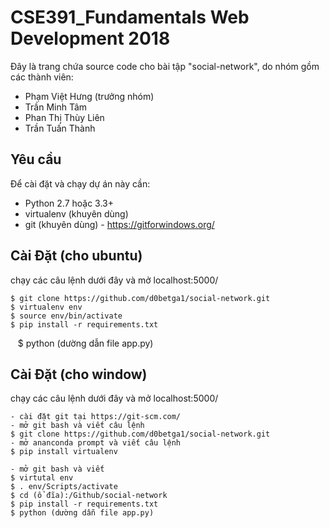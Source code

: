 
CSE391_Fundamentals Web Development 2018
=================================


Đây là trang chứa source code cho bài tập "social-network", do nhóm gồm các thành viên: <br> 
- Phạm Việt Hưng (trưởng nhóm) <br>
- Trần Minh Tâm <br>
- Phan Thị Thùy Liên <br>
- Trần Tuấn Thành


Yêu cầu
-------

Để cài đặt và chạy dự án này cần:

- Python 2.7 hoặc 3.3+
- virtualenv (khuyên dùng)
- git (khuyên dùng) - https://gitforwindows.org/

Cài Đặt (cho ubuntu)
--------------------

chạy các câu lệnh dưới đây và mở localhost:5000/

    $ git clone https://github.com/d0betga1/social-network.git
    $ virtualenv env
    $ source env/bin/activate
    $ pip install -r requirements.txt
    $ python (dường dẫn file app.py)


Cài Đặt (cho window)
-------------------

chạy các câu lệnh dưới đây và mở localhost:5000/

    - cài đặt git tại https://git-scm.com/
    - mở git bash và viết câu lệnh
    $ git clone https://github.com/d0betga1/social-network.git
    - mở ananconda prompt và viết câu lệnh
    $ pip install virtualenv

    - mở git bash và viết 
    $ virtutal env
    $ . env/Scripts/activate
    $ cd (ổ đĩa):/Github/social-network
    $ pip install -r requirements.txt
    $ python (dường dẫn file app.py)

